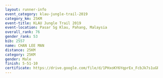 ```yaml
---
layout: runner-info 
event_category: klau-jungle-trail-2019 
category_km: 25KM 
event-title: KLAU Jungle Trail 2019 
event-location: Pasar Sg Klau, Pahang, Malaysia 
overall_rank: 76
gender_rank: 53
bib: 2557
name: CHAN LEE MAN
distance: 25KM
category: 25KM
gender: Male
finish: 5-51-10
certificate: https://drive.google.com/file/d/1PHxoKY6YqprEx_FcbJk7s1uGR8uAxHBB/view?usp=sharing
---
```

